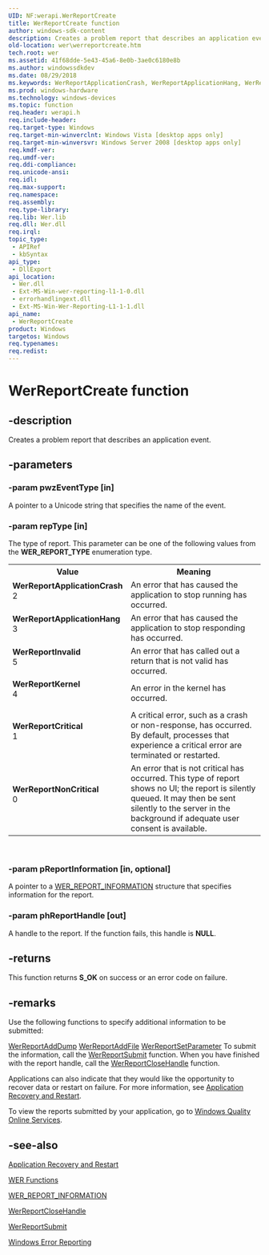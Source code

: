 ```yaml
---
UID: NF:werapi.WerReportCreate
title: WerReportCreate function
author: windows-sdk-content
description: Creates a problem report that describes an application event.
old-location: wer\werreportcreate.htm
tech.root: wer
ms.assetid: 41f68dde-5e43-45a6-8e0b-3ae0c6180e8b
ms.author: windowssdkdev
ms.date: 08/29/2018
ms.keywords: WerReportApplicationCrash, WerReportApplicationHang, WerReportCreate, WerReportCreate function [Windows Error Reporting], WerReportCritical, WerReportInvalid, WerReportKernel, WerReportNonCritical, base.werreportcreate, wer.werreportcreate, werapi/WerReportCreate
ms.prod: windows-hardware
ms.technology: windows-devices
ms.topic: function
req.header: werapi.h
req.include-header: 
req.target-type: Windows
req.target-min-winverclnt: Windows Vista [desktop apps only]
req.target-min-winversvr: Windows Server 2008 [desktop apps only]
req.kmdf-ver: 
req.umdf-ver: 
req.ddi-compliance: 
req.unicode-ansi: 
req.idl: 
req.max-support: 
req.namespace: 
req.assembly: 
req.type-library: 
req.lib: Wer.lib
req.dll: Wer.dll
req.irql: 
topic_type:
 - APIRef
 - kbSyntax
api_type:
 - DllExport
api_location:
 - Wer.dll
 - Ext-MS-Win-wer-reporting-l1-1-0.dll
 - errorhandlingext.dll
 - Ext-MS-Win-Wer-Reporting-L1-1-1.dll
api_name:
 - WerReportCreate
product: Windows
targetos: Windows
req.typenames: 
req.redist: 
---
```


# WerReportCreate function


## -description


Creates a problem report that describes an application event.


## -parameters




### -param pwzEventType [in]

A pointer to a Unicode string that specifies the name of the event.


### -param repType [in]

The type of report. This parameter can be one of the following values from the <b>WER_REPORT_TYPE</b> enumeration type.

<table>
<tr>
<th>Value</th>
<th>Meaning</th>
</tr>
<tr>
<td width="40%"><a id="WerReportApplicationCrash"></a><a id="werreportapplicationcrash"></a><a id="WERREPORTAPPLICATIONCRASH"></a><dl>
<dt><b>WerReportApplicationCrash</b></dt>
<dt>2</dt>
</dl>
</td>
<td width="60%">
An error that has caused the application to stop running has occurred. 

</td>
</tr>
<tr>
<td width="40%"><a id="WerReportApplicationHang"></a><a id="werreportapplicationhang"></a><a id="WERREPORTAPPLICATIONHANG"></a><dl>
<dt><b>WerReportApplicationHang</b></dt>
<dt>3</dt>
</dl>
</td>
<td width="60%">
An error that has caused the application to stop responding has occurred. 

</td>
</tr>
<tr>
<td width="40%"><a id="WerReportInvalid"></a><a id="werreportinvalid"></a><a id="WERREPORTINVALID"></a><dl>
<dt><b>WerReportInvalid</b></dt>
<dt>5</dt>
</dl>
</td>
<td width="60%">
An error that has called out a return that is not valid has occurred. 

</td>
</tr>
<tr>
<td width="40%"><a id="WerReportKernel"></a><a id="werreportkernel"></a><a id="WERREPORTKERNEL"></a><dl>
<dt><b>WerReportKernel</b></dt>
<dt>4</dt>
</dl>
</td>
<td width="60%">
An error in the kernel has occurred. 

</td>
</tr>
<tr>
<td width="40%"><a id="WerReportCritical"></a><a id="werreportcritical"></a><a id="WERREPORTCRITICAL"></a><dl>
<dt><b>WerReportCritical</b></dt>
<dt>1</dt>
</dl>
</td>
<td width="60%">
A critical error, such as a crash or non-response, has occurred. By default, processes that experience a critical error are terminated or restarted.

</td>
</tr>
<tr>
<td width="40%"><a id="WerReportNonCritical"></a><a id="werreportnoncritical"></a><a id="WERREPORTNONCRITICAL"></a><dl>
<dt><b>WerReportNonCritical</b></dt>
<dt>0</dt>
</dl>
</td>
<td width="60%">
An error that is not critical has occurred. This type of report shows no UI; the report is silently queued. It may then be sent silently to the server in the background if adequate user consent is available.

</td>
</tr>
</table>
 


### -param pReportInformation [in, optional]

A pointer to a <a href="https://msdn.microsoft.com/3efe2b43-53ac-48e3-bc39-4a9fe6041fca">WER_REPORT_INFORMATION</a> structure that specifies information for the report.


### -param phReportHandle [out]

A handle to the report. If the function fails, this handle is <b>NULL</b>.


## -returns



This function returns <b>S_OK</b> on success or an error code on failure.




## -remarks



Use the following functions to specify additional information to be submitted:

<a href="https://msdn.microsoft.com/b40dac44-f7c5-43f0-876d-6f97c26bf461">WerReportAddDump</a>
<a href="https://msdn.microsoft.com/4b2c2060-a193-4168-90fc-afb95c160569">WerReportAddFile</a>
<a href="https://msdn.microsoft.com/accf423d-6f03-41e2-b5e9-4a0b630bc918">WerReportSetParameter</a>
To submit the information, call the <a href="https://msdn.microsoft.com/1433862e-5cf6-4d31-9fd9-137b7b86ec57">WerReportSubmit</a> function. When you have finished with the report handle, call the <a href="https://msdn.microsoft.com/b7326003-cd25-4988-9ed4-31c2e030beec">WerReportCloseHandle</a> function.

Applications can also indicate that they would like the opportunity to recover data or restart on failure. For more information, see <a href="https://msdn.microsoft.com/9357786c-1992-4e28-ac75-c2dfda1df7f1">Application Recovery and Restart</a>.

To view the reports submitted by your application, go to <a href="Http://go.microsoft.com/fwlink/p/?linkid=84169">Windows Quality Online Services</a>.




## -see-also




<a href="https://msdn.microsoft.com/9357786c-1992-4e28-ac75-c2dfda1df7f1">Application Recovery and Restart</a>



<a href="https://msdn.microsoft.com/4e28f379-5793-4d76-898e-d87a0291c034">WER Functions</a>



<a href="https://msdn.microsoft.com/3efe2b43-53ac-48e3-bc39-4a9fe6041fca">WER_REPORT_INFORMATION</a>



<a href="https://msdn.microsoft.com/b7326003-cd25-4988-9ed4-31c2e030beec">WerReportCloseHandle</a>



<a href="https://msdn.microsoft.com/1433862e-5cf6-4d31-9fd9-137b7b86ec57">WerReportSubmit</a>



<a href="https://msdn.microsoft.com/5c076588-779c-4cd2-9fd9-1db3039e37a2">Windows Error Reporting</a>
 

 

